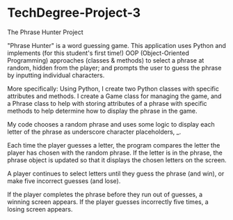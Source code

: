 # TechDegree-Project-3
 The Phrase Hunter Project

 "Phrase Hunter" is a word guessing game. This application uses Python and implements (for this student's first time!) OOP (Object-Oriented Programming) approaches (classes & methods) to select a phrase at random, hidden from the player; and prompts the user to guess the phrase by inputting individual characters.
 
 More specifically:
 Using Python, I create two Python classes with specific attributes and methods. I create a Game class for managing the game, and a Phrase class to help with storing attributes of a phrase with specific methods to help determine how to display the phrase in the game.

My code chooses a random phrase and uses some logic to display each letter of the phrase as underscore character placeholders, _.

Each time the player guesses a letter, the program compares the letter the player has chosen with the random phrase. If the letter is in the phrase, the phrase object is updated so that it displays the chosen letters on the screen.

A player continues to select letters until they guess the phrase (and win), or make five incorrect guesses (and lose).

If the player completes the phrase before they run out of guesses, a winning screen appears. If the player guesses incorrectly five times, a losing screen appears.

